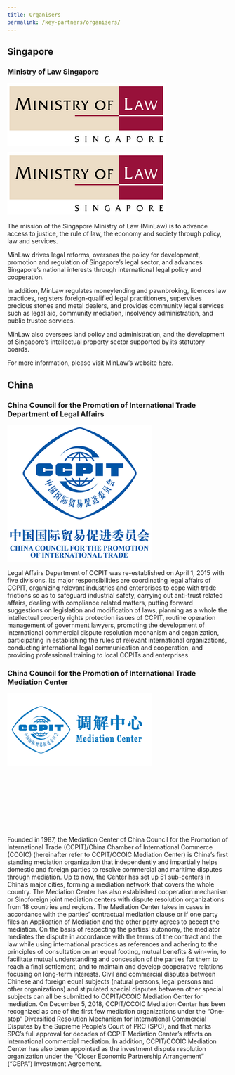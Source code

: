 ```yaml
---
title: Organisers
permalink: /key-partners/organisers/
---
```

<style>
  .img-mlaw-logo {
  width: 361px;
  height: 143px;
  max-width: 100%; 
  }
  
  .img-ccpit-logo {
  width: 330px;
  height: 310px;
  max-width: 100%; 
  }

</style>
## Singapore

### Ministry of Law Singapore

<div class="img-mlaw-logo">
  <img src="/images/mlaw-logo.png" title="MinLaw SG" alt="MinLaw SG">
</div>

![MinLaw logo](/images/mlaw-logo.png) 

The mission of the Singapore Ministry of Law (MinLaw) is to advance access to justice, the rule of law, the economy and society through policy, law and services.

MinLaw drives legal reforms, oversees the policy for development, promotion and regulation of Singapore’s legal sector, and advances Singapore’s national interests through international legal policy and cooperation.

In addition, MinLaw regulates moneylending and pawnbroking, licences law practices, registers foreign-qualified legal practitioners, supervises precious stones and metal dealers, and provides community legal services such as legal aid, community mediation, insolvency administration, and public trustee services.

MinLaw also oversees land policy and administration, and the development of Singapore’s intellectual property sector supported by its statutory boards.

For more information, please visit MinLaw’s website [here](https://www.mlaw.gov.sg/).

## China 
### China Council for the Promotion of International Trade Department of Legal Affairs

<div class="img-gallery">
  <img src="/images/ccpit-logo.png" title="CCPIT" alt="CCPIT">
</div>

Legal Affairs Department of CCPIT was re-established on April 1, 2015 with five divisions. Its major responsibilities are coordinating legal affairs of CCPIT, organizing relevant industries and enterprises to cope with trade frictions so as to safeguard industrial safety, carrying out anti-trust related affairs, dealing with compliance related matters, putting forward suggestions on legislation and modification of laws, planning as a whole the intellectual property rights protection issues of CCPIT, routine operation management of government lawyers, promoting the development of international commercial dispute resolution mechanism and organization, participating in establishing the rules of relevant international organizations, conducting international legal communication and cooperation, and providing professional training to local CCPITs and enterprises.


### China Council for the Promotion of International Trade Mediation Center

<div class="img-ccpit-logo">
  <img src="/images/ccpit-mediation-center-logo.jpeg" title="CCPIT Mediation Center" alt="CCPIT Mediation Center">
</div>
  
Founded in 1987, the Mediation Center of China Council for the Promotion of International Trade (CCPIT)/China Chamber of International Commerce (CCOIC) (hereinafter refer to CCPIT/CCOIC Mediation Center) is China’s first standing mediation organization that independently and impartially helps domestic and foreign parties to resolve commercial and maritime disputes through mediation. Up to now, the Center has set up 51 sub-centers in China’s major cities, forming a mediation network that covers the whole country. The Mediation Center has also established cooperation mechanism or Sinoforeign joint mediation centers with dispute resolution organizations from 18 countries and regions. The Mediation Center takes in cases in accordance with the parties’ contractual mediation clause or if one party files an Application of Mediation and the other party agrees to accept the mediation. On the basis of respecting the parties’ autonomy, the mediator mediates the dispute in accordance with the terms of the contract and the law while using international practices as references and adhering to the principles of consultation on an equal footing, mutual benefits & win-win, to facilitate mutual understanding and concession of the parties for them to reach a final settlement, and to maintain and develop cooperative relations focusing on long-term interests. Civil and commercial disputes between Chinese and foreign equal subjects (natural persons, legal persons and other organizations) and stipulated special disputes between other special subjects can all be submitted to CCPIT/CCOIC Mediation Center for mediation. On December 5, 2018, CCPIT/CCOIC Mediation Center has been recognized as one of the first few mediation organizations under the “One-stop” Diversified Resolution Mechanism for International Commercial Disputes by the Supreme People’s Court of PRC (SPC), and that marks SPC’s full approval for decades of CCPIT Mediation Center’s efforts on international commercial mediation. In addition, CCPIT/CCOIC Mediation Center has also been appointed as the investment dispute resolution organization under the “Closer Economic Partnership Arrangement” (“CEPA”) Investment Agreement.

